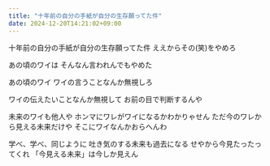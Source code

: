 ```yaml
---
title: "十年前の自分の手紙が自分の生存願ってた件"
date: 2024-12-20T14:21:02+09:00
---
```

十年前の自分の手紙が自分の生存願ってた件
ええからその(笑)をやめろ

あの頃のワイは
そんなん言われんでもやめた

あの頃のワイ
ワイの言うことなんか無視しろ

ワイの伝えたいことなんか無視して
お前の目で判断するんや

未来のワイも他人や
ホンマにワレがワイになるかわかりゃせん
ただ今のワレから見える未来だけや
そこにワイなんかおらへんわ

学べ、学べ、同じように
吐き気のする未来も過去になる
せやから今見たったってくれ
「今見える未来」は今しか見えん
